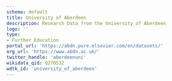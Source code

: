 ```yaml
---
schema: default
title: University of Aberdeen
description: Research Data from the University of Aberdeen
logo: ''
type:
- Further Education
portal_url: 'https://abdn.pure.elsevier.com/en/datasets/'
org_url: 'https://www.abdn.ac.uk/'
twitter_handle: 'aberdeenuni'
wikidata_qid: Q270532
wdtk_id: 'university_of_aberdeen'
---
```

